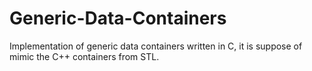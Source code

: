 # Generic-Data-Containers
Implementation of generic data containers written in C, it is suppose of mimic the C++ containers from STL.
